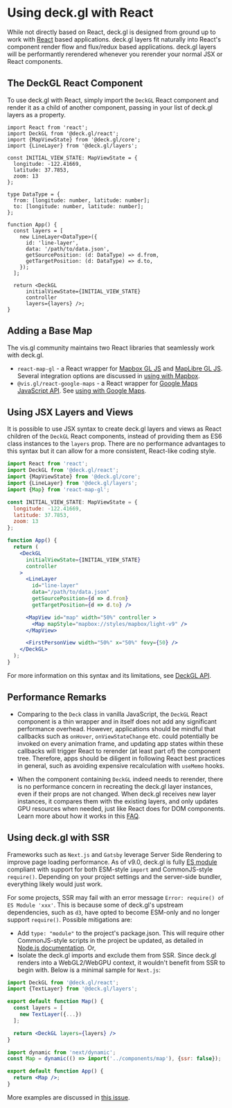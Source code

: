# Using deck.gl with React

While not directly based on React, deck.gl is designed from ground up to work with [React](https://facebook.github.io/react/) based applications. deck.gl layers fit naturally into React's component render flow and flux/redux based applications. deck.gl layers will be performantly rerendered whenever you rerender your normal JSX or React components.


## The DeckGL React Component

To use deck.gl with React, simply import the `DeckGL` React component and render it as a child of another component, passing in your list of deck.gl layers as a property.

```tsx
import React from 'react';
import DeckGL from '@deck.gl/react';
import {MapViewState} from '@deck.gl/core';
import {LineLayer} from '@deck.gl/layers';

const INITIAL_VIEW_STATE: MapViewState = {
  longitude: -122.41669,
  latitude: 37.7853,
  zoom: 13
};

type DataType = {
  from: [longitude: number, latitude: number];
  to: [longitude: number, latitude: number];
};

function App() {
  const layers = [
    new LineLayer<DataType>({
      id: 'line-layer',
      data: '/path/to/data.json',
      getSourcePosition: (d: DataType) => d.from,
      getTargetPosition: (d: DataType) => d.to,
    });
  ];

  return <DeckGL
      initialViewState={INITIAL_VIEW_STATE}
      controller
      layers={layers} />;
}

```

## Adding a Base Map

The vis.gl community maintains two React libraries that seamlessly work with deck.gl.

- `react-map-gl` - a React wrapper for [Mapbox GL JS](https://docs.mapbox.com/mapbox-gl-js/guides) and [MapLibre GL JS](https://maplibre.org/maplibre-gl-js/docs/). Several integration options are discussed in [using with Mapbox](../developer-guide/base-maps/using-with-mapbox.md).
- `@vis.gl/react-google-maps` - a React wrapper for [Google Maps JavaScript API](https://developers.google.com/maps/documentation/javascript). See [using with Google Maps](../developer-guide/base-maps/using-with-google-maps.md).

## Using JSX Layers and Views

It is possible to use JSX syntax to create deck.gl layers and views as React children of the `DeckGL` React components, instead of providing them as ES6 class instances to the `layers` prop. There are no performance advantages to this syntax but it can allow for a more consistent, React-like coding style.

```jsx
import React from 'react';
import DeckGL from '@deck.gl/react';
import {MapViewState} from '@deck.gl/core';
import {LineLayer} from '@deck.gl/layers';
import {Map} from 'react-map-gl';

const INITIAL_VIEW_STATE: MapViewState = {
  longitude: -122.41669,
  latitude: 37.7853,
  zoom: 13
};

function App() {
  return (
    <DeckGL
      initialViewState={INITIAL_VIEW_STATE}
      controller
    >
      <LineLayer
        id="line-layer"
        data="/path/to/data.json"
        getSourcePosition={d => d.from}
        getTargetPosition={d => d.to} />

      <MapView id="map" width="50%" controller >
        <Map mapStyle="mapbox://styles/mapbox/light-v9" />
      </MapView>

      <FirstPersonView width="50%" x="50%" fovy={50} />
    </DeckGL>
  );
}
```

For more information on this syntax and its limitations, see [DeckGL API](../api-reference/react/deckgl.md).


## Performance Remarks

- Comparing to the `Deck` class in vanilla JavaScript, the `DeckGL` React component is a thin wrapper and in itself does not add any significant performance overhead. However, applications should be mindful that callbacks such as `onHover`, `onViewStateChange` etc. could potentially be invoked on every animation frame, and updating app states within these callbacks will trigger React to rerender (at least part of) the component tree. Therefore, apps should be diligent in following React best practices in general, such as avoiding expensive recalculation with `useMemo` hooks.

- When the component containing `DeckGL` indeed needs to rerender, there is no performance concern in recreating the deck.gl layer instances, even if their props are not changed. When deck.gl receives new layer instances, it compares them with the existing layers, and only updates GPU resources when needed, just like React does for DOM components. Learn more about how it works in this [FAQ](../developer-guide/using-layers.md#should-i-be-creating-new-layers-on-every-render).


## Using deck.gl with SSR

Frameworks such as `Next.js` and `Gatsby` leverage Server Side Rendering to improve page loading performance. As of v9.0, deck.gl is fully [ES module](https://nodejs.org/api/packages.html) compliant with support for both ESM-style `import` and CommonJS-style `require()`. Depending on your project settings and the server-side bundler, everything likely would just work.

For some projects, SSR may fail with an error message `Error: require() of ES Module 'xxx'`. This is because some of deck.gl's upstream dependencies, such as `d3`, have opted to become ESM-only and no longer support `require()`. Possible mitigations are:

- Add `type: "module"` to the project's package.json. This will require other CommonJS-style scripts in the project be updated, as detailed in [Node.js documentation](https://nodejs.org/api/esm.html#enabling). Or,
- Isolate the deck.gl imports and exclude them from SSR. Since deck.gl renders into a WebGL2/WebGPU context, it wouldn't benefit from SSR to begin with. Below is a minimal sample for `Next.js`:

```jsx title="/src/components/map.js"
import DeckGL from '@deck.gl/react';
import {TextLayer} from '@deck.gl/layers';

export default function Map() {
  const layers = [
    new TextLayer({...})
  ];

  return <DeckGL layers={layers} />
}
```

```jsx title="/src/pages/app.js"
import dynamic from 'next/dynamic';
const Map = dynamic(() => import('../components/map'), {ssr: false});

export default function App() {
  return <Map />;
}
```

More examples are discussed in [this issue](https://github.com/visgl/deck.gl/issues/7735).
